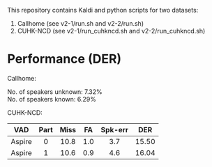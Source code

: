This repository contains Kaldi and python scripts for two datasets:

1) Callhome (see v2-1/run.sh and v2-2/run.sh)
2) CUHK-NCD (see v2-1/run_cuhkncd.sh and v2-2/run_cuhkncd.sh)

# Performance (DER)

Callhome:

No. of speakers unknown: 7.32%      
No. of speakers known:   6.29%             

CUHK-NCD:

| VAD   |  Part |  Miss | FA    | Spk-err |  DER |
| :---: | :---: | :---: | :---: | :---: | :---:| 
| Aspire | 0  |    10.8 | 1.0 | 3.7  |     15.50 |
| Aspire | 1  |    10.6 | 0.9 | 4.6  |     16.04 |
